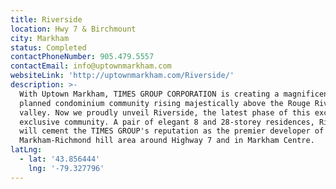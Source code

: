 ```yaml
---
title: Riverside
location: Hwy 7 & Birchmount
city: Markham
status: Completed
contactPhoneNumber: 905.479.5557
contactEmail: info@uptownmarkham.com
websiteLink: 'http://uptownmarkham.com/Riverside/'
description: >-
  With Uptown Markham, TIMES GROUP CORPORATION is creating a magnificent master
  planned condominium community rising majestically above the Rouge River
  valley. Now we proudly unveil Riverside, the latest phase of this exciting and
  exclusive community. A pair of elegant 8 and 28-storey residences, Riverside
  will cement the TIMES GROUP's reputation as the premier developer of the
  Markham-Richmond hill area around Highway 7 and in Markham Centre.
latLng:
  - lat: '43.856444'
    lng: '-79.327796'
---
```


